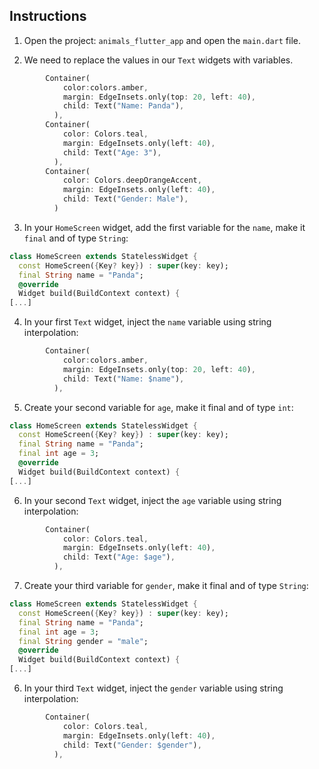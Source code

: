## Instructions

1. Open the project: `animals_flutter_app` and open the `main.dart` file.

2. We need to replace the values in our `Text` widgets with variables.

```dart
        Container(
            color:colors.amber,
            margin: EdgeInsets.only(top: 20, left: 40),
            child: Text("Name: Panda"),
          ),
        Container(
            color: Colors.teal,
            margin: EdgeInsets.only(left: 40),
            child: Text("Age: 3"),
          ),
        Container(
            color: Colors.deepOrangeAccent,
            margin: EdgeInsets.only(left: 40),
            child: Text("Gender: Male"),
          )
```

3. In your `HomeScreen` widget, add the first variable for the `name`, make it `final` and of type `String`:

```dart
class HomeScreen extends StatelessWidget {
  const HomeScreen({Key? key}) : super(key: key);
  final String name = "Panda";
  @override
  Widget build(BuildContext context) {
[...]
```

4. In your first `Text` widget, inject the `name` variable using string interpolation:

```dart
        Container(
            color:colors.amber,
            margin: EdgeInsets.only(top: 20, left: 40),
            child: Text("Name: $name"),
          ),
```

5. Create your second variable for `age`, make it final and of type `int`:

```dart
class HomeScreen extends StatelessWidget {
  const HomeScreen({Key? key}) : super(key: key);
  final String name = "Panda";
  final int age = 3;
  @override
  Widget build(BuildContext context) {
[...]
```

6. In your second `Text` widget, inject the `age` variable using string interpolation:

```dart
        Container(
            color: Colors.teal,
            margin: EdgeInsets.only(left: 40),
            child: Text("Age: $age"),
          ),
```

7. Create your third variable for `gender`, make it final and of type `String`:

```dart
class HomeScreen extends StatelessWidget {
  const HomeScreen({Key? key}) : super(key: key);
  final String name = "Panda";
  final int age = 3;
  final String gender = "male";
  @override
  Widget build(BuildContext context) {
[...]
```

6. In your third `Text` widget, inject the `gender` variable using string interpolation:

```dart
        Container(
            color: Colors.teal,
            margin: EdgeInsets.only(left: 40),
            child: Text("Gender: $gender"),
          ),
```
